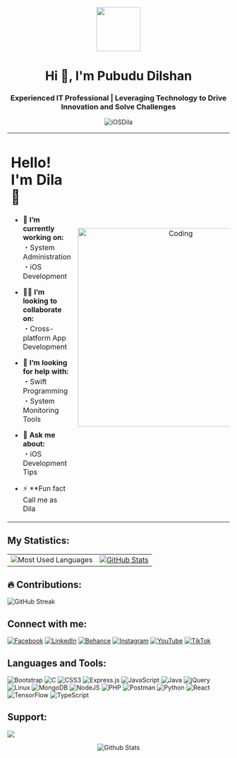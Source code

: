 <p align="center" >
<img  src = "https://github.com/7oSkaaa/7oSkaaa/blob/main/Images/about_me.gif?raw=true" width = 100px></p>

<h1 align="center">Hi 👋,  I'm Pubudu Dilshan</h1>

<h3 align="center">Experienced IT Professional | Leveraging Technology to Drive Innovation and Solve Challenges</h3>

<p align="center"> <img src="https://komarev.com/ghpvc/?username=iOSDila&label=Profile%20views&color=0e75b6&style=flat" alt="iOSDila" /> </p>

<table align="center">
<tr border="none">
<td width="50%" align="left">
  
# Hello! I'm Dila 👋

- 🌱 **I’m currently working on:**<br>
  ・System Administration<br>
  ・iOS Development<br>

- 🧑‍🎓 **I’m looking to collaborate on:**<br>
  ・Cross-platform App Development<br>

- 🤝 **I’m looking for help with:**<br>
  ・Swift Programming<br>
  ・System Monitoring Tools<br>

- 💬 **Ask me about:**<br>
  ・iOS Development Tips<br>

- ⚡ **Fun fact Call me as Dila


</td>
<td width="50%" align="center">

  <img align="center" alt="Coding" width="450" src="https://repository-images.githubusercontent.com/588181932/e36ec678-7984-4cdd-8e4c-a3932772ff8e">

  
  </td>
</tr>
</table>

## My Statistics:

<table>
  <tr>
    <td>
      <img src="https://github-readme-stats.vercel.app/api/top-langs/?username=iOSDila&theme=radical&langs_count=10&card_width=500px" alt="Most Used Languages">
    </td>
    <td>
      <a href="https://github.com/iOSDila/">
        <img src="https://awesome-github-stats.azurewebsites.net/user-stats/iOSDila?cardType=level&theme=radical&preferLogin=false" alt="GitHub Stats">
      </a>
    </td>
  </tr>
</table>

<div class="container">
  <h2>🔥 Contributions:</h2>
  <img src="http://github-readme-streak-stats.herokuapp.com?user=scar1109&theme=radical" alt="GitHub Streak">
</div>

## Connect with me:

[![Facebook](https://img.shields.io/badge/-Facebook-1877F2?style=for-the-badge&logo=facebook&logoColor=white)](https://www.facebook.com/D.K.Pubudu.Dilshan/)
[![LinkedIn](https://img.shields.io/badge/-LinkedIn-0077B5?style=for-the-badge&logo=linkedin&logoColor=white)](https://www.linkedin.com/in/pubududilshan/)
[![Behance](https://img.shields.io/badge/-Behance-1769FF?style=for-the-badge&logo=behance&logoColor=white)](https://www.behance.net/pubududilshan)
[![Instagram](https://img.shields.io/badge/-Instagram-E4405F?style=for-the-badge&logo=instagram&logoColor=white)](https://www.instagram.com/dila_z_97/)
[![YouTube](https://img.shields.io/badge/-YouTube-FF0000?style=for-the-badge&logo=youtube&logoColor=white)](https://www.youtube.com/@pubududilshan4769)
[![TikTok](https://img.shields.io/badge/-TikTok-000000?style=for-the-badge&logo=tiktok&logoColor=white)](https://www.tiktok.com/@tech_with_dila)


## Languages and Tools:

![Bootstrap](https://img.shields.io/badge/bootstrap-%238511FA.svg?style=for-the-badge&logo=bootstrap&logoColor=white)
![C](https://img.shields.io/badge/c-%2300599C.svg?style=for-the-badge&logo=c&logoColor=white)
![CSS3](https://img.shields.io/badge/css3-%231572B6.svg?style=for-the-badge&logo=css3&logoColor=white)
![Express.js](https://img.shields.io/badge/express.js-%23404d59.svg?style=for-the-badge&logo=express&logoColor=%2361DAFB)
![JavaScript](https://img.shields.io/badge/javascript-%23323330.svg?style=for-the-badge&logo=javascript&logoColor=%23F7DF1E)
![Java](https://img.shields.io/badge/java-%23ED8B00.svg?style=for-the-badge&logo=openjdk&logoColor=white)
![jQuery](https://img.shields.io/badge/jquery-%230769AD.svg?style=for-the-badge&logo=jquery&logoColor=white)
![Linux](https://img.shields.io/badge/Linux-FCC624?style=for-the-badge&logo=linux&logoColor=black)
![MongoDB](https://img.shields.io/badge/MongoDB-%234ea94b.svg?style=for-the-badge&logo=mongodb&logoColor=white)
![NodeJS](https://img.shields.io/badge/node.js-6DA55F?style=for-the-badge&logo=node.js&logoColor=white)
![PHP](https://img.shields.io/badge/php-%23777BB4.svg?style=for-the-badge&logo=php&logoColor=white)
![Postman](https://img.shields.io/badge/Postman-FF6C37?style=for-the-badge&logo=postman&logoColor=white)
![Python](https://img.shields.io/badge/python-3670A0?style=for-the-badge&logo=python&logoColor=ffdd54)
![React](https://img.shields.io/badge/react-%2320232a.svg?style=for-the-badge&logo=react&logoColor=%2361DAFB)
![TensorFlow](https://img.shields.io/badge/TensorFlow-%23FF6F00.svg?style=for-the-badge&logo=TensorFlow&logoColor=white)
![TypeScript](https://img.shields.io/badge/typescript-%23007ACC.svg?style=for-the-badge&logo=typescript&logoColor=white)

## Support:

<a href="https://www.buymeacoffee.com/kaveendinethma"><img src="https://img.shields.io/badge/Buy%20Me%20a%20Coffee-ffdd00?style=for-the-badge&logo=buy-me-a-coffee&logoColor=black" /></a>

</div>

<p align="center">
        <img src="https://raw.githubusercontent.com/mayhemantt/mayhemantt/Update/svg/Bottom.svg" alt="Github Stats" />
</p>
